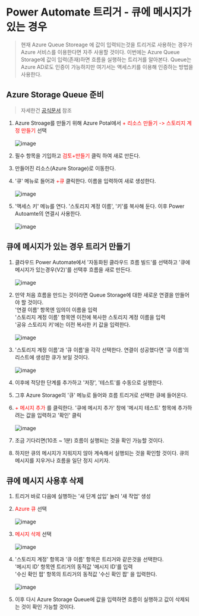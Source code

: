 # Power Automate 트리거 - 큐에 메시지가 있는 경우
> 현재 Azure Queue Storeage 에 값이 입력되는것을 트리거로 사용하는 경우가 Azure 서비스를 이용한다면 자주 사용할 것이다. 이번에는 Azure Queue Storage에 값이 입력(존재)하면 흐름을 실행하는 트리거를 알아본다. Queue는 Azure AD로도 인증이 가능하지만 여기서는 액세스키를 이용해 인증하는 방법을 사용한다.

## Azure Storage Queue 준비
> 자세한건 [공식문서](https://docs.microsoft.com/ko-kr/azure/storage/common/storage-account-create?tabs=azure-portal) 참조

1. Azure Stroage를 만들기 위해 Azure Potal에서 <span style="color:red">+ 리소스 만들기 -> 스토리지 계정 만들기</span> 선택<br><br>![image](https://user-images.githubusercontent.com/39551265/166225859-b6cd9d8c-e40e-4053-bda2-57ec1bb2926f.png)<br>

2. 필수 항목을 기입하고 <span style="color:red">검토+만들기</span> 클릭 하여 새로 만든다.

3. 만들어진 리소스(Azure Storage)로 이동한다.

4. '큐' 메뉴로 들어과 <span style="color:red">+큐</span> 클릭한다. 이름을 입력하여 새로 생성한다.<br><br>![image](https://user-images.githubusercontent.com/39551265/166227023-960d7413-02ce-43b3-85e0-24c6e2373bc1.png)<br>


5. '액세스 키' 메뉴를 연다. '스토리지 계정 이름', '키'를 복사해 둔다. 이후 Power Autoamte의 연결시 사용한다.<br><br>![image](https://user-images.githubusercontent.com/39551265/166227922-dd01fa2f-04d3-4be7-9db7-956cd41431f8.png)<br>

## 큐에 메시지가 있는 경우 트리거 만들기

1. 클라우드 Power Automate에서 '자동화된 클라우드 흐름 빌드'를 선택하고 '큐에 메시지가 있는경우(V2)'를 선택후 흐름을 새로 만든다.<br><br>![image](https://user-images.githubusercontent.com/39551265/166228214-a293346b-2f15-49f7-ad99-1b056340ddfc.png)<br>

2. 만약 처음 흐름을 만드는 것이라면 Queue Storage에 대한 새로운 연결을 만들어야 할 것이다.<br>'연결 이름' 항목엔 임의이 이름을 입력<br>'스토리지 계정 이름' 항목엔 이전에 복사한 스토리지 계정 이름을 입력<br>'공유 스토리지 키'에는 이전 복사한 키 값을 입력한다.<br><br>![image](https://user-images.githubusercontent.com/39551265/166228543-210ff10f-bf64-410e-a199-355885fe8c8e.png)<br>

3. '스토리지 계정 이름'과 '큐 이름'을 각각 선택한다. 연결이 성공했다면 '큐 이름'의 리스트에 생성한 큐가 보일 것이다.<br><br>![image](https://user-images.githubusercontent.com/39551265/166228937-841d98ac-04f4-45d0-a799-49a4566e0937.png)<br>

4. 이후에 적당한 단계를 추가하고 '저장', '테스트'를 수동으로 실행한다.

5. 그후 Azure Storage의 '큐' 메뉴로 들어와 흐름 트리거로 선택한 큐에 들어온다.

6. <span style="color:red">+ 메시지 추가</span> 를 클릭한다. '큐에 메시지 추가' 창에 '메시지 테스트' 항목에 추가하려는 값을 입력하고 '확인' 클릭<br><br>![image](https://user-images.githubusercontent.com/39551265/166230128-114a27f0-d3fa-4bc6-9806-937f2e758e08.png)<br>

7. 조금 기다리면(10초 ~ 1분) 흐름이 실행되는 것을 확인 가능할 것이다.

8. 하지만 큐의 메시지가 지워지지 않아 계속해서 실행되는 것을 확인할 것이다. 큐의 메시지를 지우거나 흐름을 일단 정지 시키자.


## 큐에 메시지 사용후 삭제
1. 트리거 바로 다음에 실행하는 '새 단계 삽입' 눌러 '새 작업' 생성
2. <span style="color:red">Azure 큐</span> 선택<br><br>![image](https://user-images.githubusercontent.com/39551265/166230743-ce0b2023-b8f3-4b3f-a1bc-eb10a69a7be8.png)<br>
3. <span style="color:red">메시지 삭제</span> 선택<br><br>![image](https://user-images.githubusercontent.com/39551265/166230853-f02bfdb4-5e8a-44fb-bb06-1f04e8f9caa4.png)<br>
4. '스토리지 계정' 항목과 '큐 이름' 항목은 트리거와 같은것을 선택한다.<br>'메시지 ID' 항목엔 트리거의 동적값 '메시지 ID'를 입력<br>'수신 확인 팝' 항목의 트리거의 동적값 '수신 확인 팝' 을 입력한다.<br><br>![image](https://user-images.githubusercontent.com/39551265/166230476-2553b015-2dc1-44eb-b8aa-ad85a3565b83.png)<br>

5. 이후 다시 Azure Storage Queue에 값을 입력하면 흐름이 실행하고 값이 삭제되는 것이 확인 가능할 것이다.
